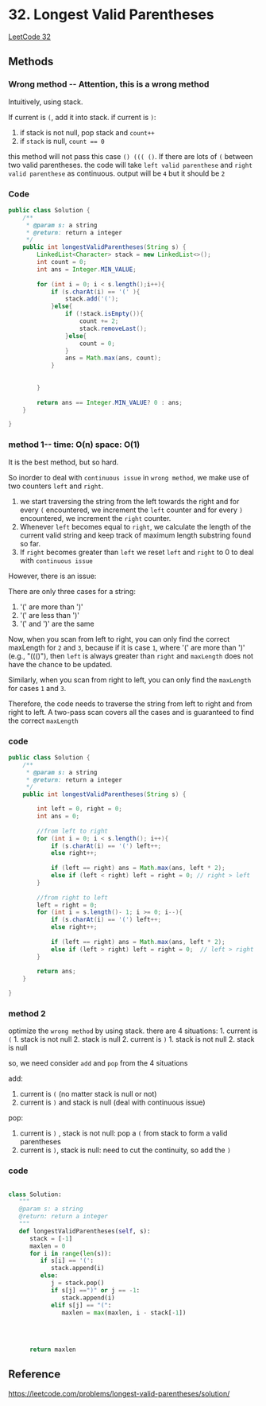 # 32. Longest Valid Parentheses

[LeetCode 32](https://leetcode.com/problems/longest-valid-parentheses/)


## Methods

### Wrong method -- Attention, this is a wrong method 
Intuitively, using stack. 

If current is `(`, add it into stack. if current is `)`: 
1. if stack is not null, pop stack and `count++`
2. if `stack` is null, `count == 0`

this method will not pass this case `() ((( ()`. If there are lots of `(` between two valid parentheses.
the code will take `left valid parenthese` and `right valid parenthese` as continuous. output will be `4` but it should be `2`



### Code
```java
public class Solution {
    /**
     * @param s: a string
     * @return: return a integer
     */
    public int longestValidParentheses(String s) {
        LinkedList<Character> stack = new LinkedList<>(); 
        int count = 0; 
        int ans = Integer.MIN_VALUE;
        
        for (int i = 0; i < s.length();i++){
            if (s.charAt(i) == '(' ){
                stack.add('('); 
            }else{
                if (!stack.isEmpty()){
                    count += 2; 
                    stack.removeLast(); 
                }else{
                    count = 0; 
                }
                ans = Math.max(ans, count);        
            }
            
             
        }
        
        return ans == Integer.MIN_VALUE? 0 : ans; 
    }

}

```
### method 1-- time: O(n) space: O(1)
It is the best method, but so hard. 
 
So inorder to deal with `continuous issue` in `wrong method`,  we make use of two counters `left` and `right`. 

1. we start traversing the string from the left towards the right and for every `(` encountered, we increment the `left` counter and for every `)` encountered, we increment the `right` counter. 
2. Whenever `left` becomes equal to `right`, we calculate the length of the current valid string and keep track of maximum length substring found so far. 
3. If `right` becomes greater than `left` we reset `left` and `right` to 0 to deal with `continuous issue`

However, there is an issue:

There are only three cases for a string:

1. '(' are more than ')'
2. '(' are less than ')'
3. '(' and ')' are the same

Now, when you scan from left to right, you can only find the correct maxLength for `2` and `3`, because if it is case `1`, where '(' are more than ')' (e.g., "((()"), then `left` is always greater than `right` and `maxLength` does not have the chance to be updated.

Similarly, when you scan from right to left, you can only find the `maxLength` for cases `1` and `3`.

Therefore, the code needs to traverse the string from left to right and from right to left. A two-pass scan covers all the cases and is guaranteed to find the correct `maxLength`

### code 

```java
public class Solution {
    /**
     * @param s: a string
     * @return: return a integer
     */
    public int longestValidParentheses(String s) {

        int left = 0, right = 0; 
        int ans = 0;
        
        //from left to right 
        for (int i = 0; i < s.length(); i++){
            if (s.charAt(i) == '(') left++;
            else right++; 
            
            if (left == right) ans = Math.max(ans, left * 2); 
            else if (left < right) left = right = 0; // right > left 
        }
        
        //from right to left 
        left = right = 0; 
        for (int i = s.length()- 1; i >= 0; i--){
            if (s.charAt(i) == '(') left++;
            else right++; 
            
            if (left == right) ans = Math.max(ans, left * 2); 
            else if (left > right) left = right = 0;  // left > right 
        }
        
        return ans;
    }

}

```
### method 2
optimize the `wrong method` by using stack. 
there are 4 situations:
    1. current is `(`
        1. stack is not null
        2. stack is null
    2. current is `)`
        1. stack is not null
        2. stack is null

so, we need consider `add` and `pop` from the 4 situations

add: 
 1. current is `(` (no matter stack is null or not) 
 2. current is `)` and stack is null (deal with continuous issue)
 
pop:
 1. current is `)` , stack is not null: pop a `(` from stack to form a valid parentheses
 2. current is `)`, stack is null: need to cut the continuity, so add the `)`

### code 

```python 

class Solution:
   """
   @param s: a string
   @return: return a integer
   """
   def longestValidParentheses(self, s):
      stack = [-1]
      maxlen = 0
      for i in range(len(s)):
         if s[i] == '(':  
            stack.append(i)
         else:
            j = stack.pop()
            if s[j] ==")" or j == -1:
               stack.append(i)
            elif s[j] == "(":
               maxlen = max(maxlen, i - stack[-1])
            
               
               
      
      return maxlen
```



## Reference
https://leetcode.com/problems/longest-valid-parentheses/solution/
